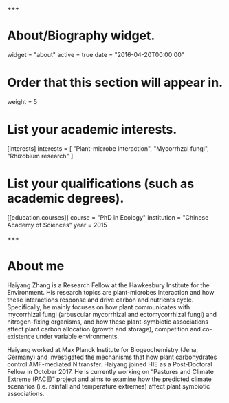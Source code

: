+++
# About/Biography widget.
widget = "about"
active = true
date = "2016-04-20T00:00:00"

# Order that this section will appear in.
weight = 5

# List your academic interests.
[interests]
  interests = [
    "Plant-microbe interaction",
    "Mycorrhzai fungi",
    "Rhizobium research"
  ]

# List your qualifications (such as academic degrees).
[[education.courses]]
  course = "PhD in Ecology"
  institution = "Chinese Academy of Sciences"
  year = 2015


+++

# About me

Haiyang Zhang is a Research Fellow at the Hawkesbury Institute for the Environment. His research topics are plant-microbes interaction and how these interactions response and drive carbon and nutrients cycle. Specifically, he mainly focuses on how plant communicates with mycorrhizal fungi (arbuscular mycorrhizal and ectomycorrhizal fungi) and nitrogen-fixing organisms, and how these plant-symbiotic associations affect plant carbon allocation (growth and storage), competition and co-existence under variable environments.

Haiyang worked at Max Planck Institute for Biogeochemistry (Jena, Germany) and investigated the mechanisms that how plant carbohydrates control AMF-mediated N transfer. Haiyang joined HIE as a Post-Doctoral Fellow in October 2017. He is currently working on “Pastures and Climate Extreme (PACE)” project and aims to examine how the predicted climate scenarios (i.e. rainfall and temperature extremes) affect plant symbiotic associations.
